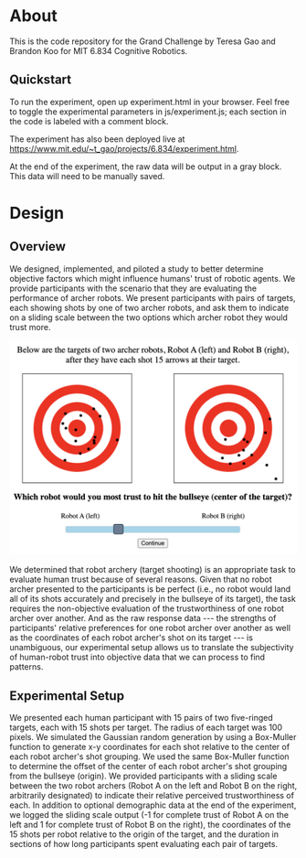 # About

This is the code repository for the Grand Challenge by Teresa Gao and Brandon Koo for MIT 6.834 Cognitive Robotics.

## Quickstart

To run the experiment, open up experiment.html in your browser. Feel free to toggle the experimental parameters in js/experiment.js; each section in the code is labeled with a comment block.

The experiment has also been deployed live at https://www.mit.edu/~t_gao/projects/6.834/experiment.html.

At the end of the experiment, the raw data will be output in a gray block. This data will need to be manually saved.


# Design

## Overview

We designed, implemented, and piloted a study to better determine objective factors which might influence humans' trust of robotic agents. We provide participants with the scenario that they are evaluating the performance of archer robots. We present participants with pairs of targets, each showing shots by one of two archer robots, and ask them to indicate on a sliding scale between the two options which archer robot they would trust more.

![targets](targets.png)

We determined that robot archery (target shooting) is an appropriate task to evaluate human trust because of several reasons. Given that no robot archer presented to the participants is be perfect (i.e., no robot would land all of its shots accurately and precisely in the bullseye of its target), the task requires the non-objective evaluation of the trustworthiness of one robot archer over another. And as the raw response data --- the strengths of participants' relative preferences for one robot archer over another as well as the coordinates of each robot archer's shot on its target --- is unambiguous, our experimental setup allows us to translate the subjectivity of human-robot trust into objective data that we can process to find patterns.

## Experimental Setup

We presented each human participant with 15 pairs of two five-ringed targets, each with 15 shots per target. The radius of each target was 100 pixels. We simulated the Gaussian random generation by using a Box-Muller function to generate x-y coordinates for each shot relative to the center of each robot archer's shot grouping. We used the same Box-Muller function to determine the offset of the center of each robot archer's shot grouping from the bullseye (origin). We provided participants with a sliding scale between the two robot archers (Robot A on the left and Robot B on the right, arbitrarily designated) to indicate their relative perceived trustworthiness of each. In addition to optional demographic data at the end of the experiment, we logged the sliding scale output (-1 for complete trust of Robot A on the left and 1 for complete trust of Robot B on the right), the coordinates of the 15 shots per robot relative to the origin of the target, and the duration in sections of how long participants spent evaluating each pair of targets.
